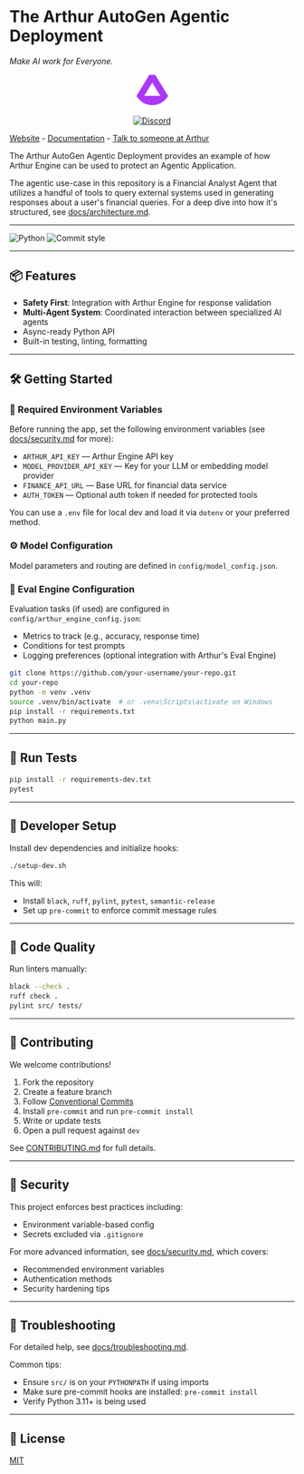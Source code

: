 # The Arthur AutoGen Agentic Deployment

<i>Make AI work for Everyone.</i>

<div style="text-align: center;">

[![Arthur](https://github.com/arthur-ai/arthur-autogen-agentic-demo/blob/main/static/arthur-triangle-favicon.png?raw=true)](https://github.com/arthur-ai/arthur-autogen-agentic-demo/blob/main/static/arthur-triangle-favicon.png?raw=true)

[![Discord](https://img.shields.io/badge/Discord-Arthur-blue?logo=discord&logoColor=white)](https://discord.gg/tdfUAtaVHz)
</div>

[Website](https://arthur.ai) - [Documentation](https://shield.docs.arthur.ai/docs) - [Talk to someone at Arthur](https://www.arthur.ai/arthur-book-a-demo)

</div>

The Arthur AutoGen Agentic Deployment provides an example of how Arthur Engine can be used to protect an Agentic Application.

The agentic use-case in this repository is a Financial Analyst Agent that utilizes a handful of tools to query external systems used in
generating responses about a user's financial queries. For a deep dive into how it's structured, see [docs/architecture.md](./docs/architecture.md).

---

![Python](https://img.shields.io/badge/python-3.11+-blue)
![Commit style](https://img.shields.io/badge/commit%20style-conventional--commits-brightgreen)

---

## 📦 Features

- **Safety First**: Integration with Arthur Engine for response validation
- **Multi-Agent System**: Coordinated interaction between specialized AI agents
- Async-ready Python API
- Built-in testing, linting, formatting

---

## 🛠 Getting Started

### 🔑 Required Environment Variables

Before running the app, set the following environment variables (see [docs/security.md](./docs/security.md) for more):

- `ARTHUR_API_KEY` — Arthur Engine API key
- `MODEL_PROVIDER_API_KEY` — Key for your LLM or embedding model provider
- `FINANCE_API_URL` — Base URL for financial data service
- `AUTH_TOKEN` — Optional auth token if needed for protected tools

You can use a `.env` file for local dev and load it via `dotenv` or your preferred method.

### ⚙️ Model Configuration

Model parameters and routing are defined in `config/model_config.json`.

### 🎯 Eval Engine Configuration

Evaluation tasks (if used) are configured in `config/arthur_engine_config.json`:
- Metrics to track (e.g., accuracy, response time)
- Conditions for test prompts
- Logging preferences (optional integration with Arthur's Eval Engine)

```bash
git clone https://github.com/your-username/your-repo.git
cd your-repo
python -m venv .venv
source .venv/bin/activate  # or .venv\Scripts\activate on Windows
pip install -r requirements.txt
python main.py
```

---

## 🧪 Run Tests

```bash
pip install -r requirements-dev.txt
pytest
```

---

## 🧰 Developer Setup

Install dev dependencies and initialize hooks:

```bash
./setup-dev.sh
```

This will:
- Install `black`, `ruff`, `pylint`, `pytest`, `semantic-release`
- Set up `pre-commit` to enforce commit message rules

---

## 🧹 Code Quality

Run linters manually:

```bash
black --check .
ruff check .
pylint src/ tests/
```

---

## 📄 Contributing

We welcome contributions!

1. Fork the repository
2. Create a feature branch
3. Follow [Conventional Commits](https://www.conventionalcommits.org/)
4. Install `pre-commit` and run `pre-commit install`
5. Write or update tests
6. Open a pull request against `dev`

See [CONTRIBUTING.md](./CONTRIBUTING.md) for full details.

---

## 🔐 Security

This project enforces best practices including:
- Environment variable-based config
- Secrets excluded via `.gitignore`

For more advanced information, see [docs/security.md](./docs/security.md), which covers:
- Recommended environment variables
- Authentication methods
- Security hardening tips

---

## 🧯 Troubleshooting

For detailed help, see [docs/troubleshooting.md](./docs/troubleshooting.md).

Common tips:

- Ensure `src/` is on your `PYTHONPATH` if using imports
- Make sure pre-commit hooks are installed: `pre-commit install`
- Verify Python 3.11+ is being used

---

## 🪪 License

[MIT](LICENSE)
